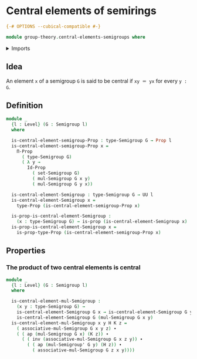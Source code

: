 # Central elements of semirings

```agda
{-# OPTIONS --cubical-compatible #-}

module group-theory.central-elements-semigroups where
```

<details><summary>Imports</summary>

```agda
open import foundation.action-on-identifications-functions
open import foundation.identity-types
open import foundation.propositions
open import foundation.sets
open import foundation.universe-levels

open import group-theory.semigroups
```

</details>

## Idea

An element `x` of a semigroup `G` is said to be central if `xy ＝ yx` for every
`y : G`.

## Definition

```agda
module _
  {l : Level} (G : Semigroup l)
  where

  is-central-element-semigroup-Prop : type-Semigroup G → Prop l
  is-central-element-semigroup-Prop x =
    Π-Prop
      ( type-Semigroup G)
      ( λ y →
        Id-Prop
          ( set-Semigroup G)
          ( mul-Semigroup G x y)
          ( mul-Semigroup G y x))

  is-central-element-Semigroup : type-Semigroup G → UU l
  is-central-element-Semigroup x =
    type-Prop (is-central-element-semigroup-Prop x)

  is-prop-is-central-element-Semigroup :
    (x : type-Semigroup G) → is-prop (is-central-element-Semigroup x)
  is-prop-is-central-element-Semigroup x =
    is-prop-type-Prop (is-central-element-semigroup-Prop x)
```

## Properties

### The product of two central elements is central

```agda
module _
  {l : Level} (G : Semigroup l)
  where

  is-central-element-mul-Semigroup :
    (x y : type-Semigroup G) →
    is-central-element-Semigroup G x → is-central-element-Semigroup G y →
    is-central-element-Semigroup G (mul-Semigroup G x y)
  is-central-element-mul-Semigroup x y H K z =
    ( associative-mul-Semigroup G x y z) ∙
    ( ( ap (mul-Semigroup G x) (K z)) ∙
      ( ( inv (associative-mul-Semigroup G x z y)) ∙
        ( ( ap (mul-Semigroup' G y) (H z)) ∙
          ( associative-mul-Semigroup G z x y))))
```
